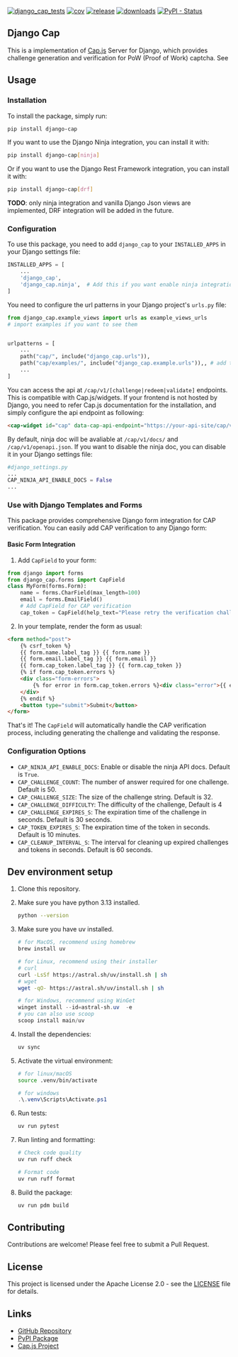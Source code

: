 [![django_cap_tests](https://github.com/somiona/django_cap/actions/workflows/test.yml/badge.svg)](https://github.com/somiona/django_cap/actions/workflows/test.yml)
[![cov](https://somiona.github.io/django_cap/badges/coverage.svg)](https://github.com/somiona/django_cap/actions)
[![release](https://img.shields.io/github/v/tag/somiona/django_cap?label=version)](https://github.com/Somiona/django_cap/releases)
[![downloads](https://img.shields.io/pypi/dm/django-cap)](https://pypi.org/project/django-cap/)
[![PyPI - Status](https://img.shields.io/pypi/status/django-cap)](https://pypi.org/project/django-cap/)
## Django Cap
This is a implementation of [Cap.js](https://capjs.js.org/) Server for Django, which provides challenge generation and verification for PoW (Proof of Work) captcha. See

## Usage
### Installation
To install the package, simply run:
```bash
pip install django-cap
```

If you want to use the Django Ninja integration, you can install it with:
```bash
pip install django-cap[ninja]
```

Or if you want to use the Django Rest Framework integration, you can install it with:
```bash
pip install django-cap[drf]
```

**TODO**: only ninja integration and vanilla Django Json views are implemented, DRF integration will be added in the future.

### Configuration
To use this package, you need to add `django_cap` to your `INSTALLED_APPS` in your Django settings file:
```python
INSTALLED_APPS = [
    ...
    'django_cap',
    'django_cap.ninja',  # Add this if you want enable ninja integration
]
```

You need to configure the url patterns in your Django project's `urls.py` file:
```python
from django_cap.example_views import urls as example_views_urls
# import examples if you want to see them


urlpatterns = [
    ...
    path("cap/", include("django_cap.urls")),
    path("cap/examples/", include("django_cap.example.urls")),, # add this if you want to see examples
    ...
]
```

You can access the api at `/cap/v1/[challenge|redeem|validate]` endpoints. This is compatible with Cap.js/widgets. If your frontend is not hosted by Django, you need to refer Cap.js documentation for the installation, and simply configure the api endpoint as following:
```html
<cap-widget id="cap" data-cap-api-endpoint="https://your-api-site/cap/v1/"></cap-widget>
```

By default, ninja doc will be avaliable at `/cap/v1/docs/` and `/cap/v1/openapi.json`. If you want to disable the ninja doc, you can disable it in your Django settings file:

```python
#django_settings.py
...
CAP_NINJA_API_ENABLE_DOCS = False
...
```

### Use with Django Templates and Forms

This package provides comprehensive Django form integration for CAP verification. You can easily add CAP verification to any Django form:

#### Basic Form Integration

1. Add `CapField` to your form:

```python
from django import forms
from django_cap.forms import CapField
class MyForm(forms.Form):
    name = forms.CharField(max_length=100)
    email = forms.EmailField()
    # Add CapField for CAP verification
    cap_token = CapField(help_text="Please retry the verification challenge.")
```

2. In your template, render the form as usual:

```html
<form method="post">
    {% csrf_token %}
    {{ form.name.label_tag }} {{ form.name }}
    {{ form.email.label_tag }} {{ form.email }}
    {{ form.cap_token.label_tag }} {{ form.cap_token }}
    {% if form.cap_token.errors %}
    <div class="form-errors">
        {% for error in form.cap_token.errors %}<div class="error">{{ error }}</div>{% endfor %}
    </div>
    {% endif %}
    <button type="submit">Submit</button>
</form>
```
That's it! The `CapField` will automatically handle the CAP verification process, including generating the challenge and validating the response.

### Configuration Options
- `CAP_NINJA_API_ENABLE_DOCS`: Enable or disable the ninja API docs. Default is `True`.
- `CAP_CHALLENGE_COUNT`: The number of answer required for one challenge. Default is 50.
- `CAP_CHALLENGE_SIZE`: The size of the challenge string. Default is 32.
- `CAP_CHALLENGE_DIFFICULTY`: The difficulty of the challenge, Default is 4
- `CAP_CHALLENGE_EXPIRES_S`: The expiration time of the challenge in seconds. Default is 30 seconds.
- `CAP_TOKEN_EXPIRES_S`: The expiration time of the token in seconds. Default is 10 minutes.
- `CAP_CLEANUP_INTERVAL_S`: The interval for cleaning up expired challenges and tokens in seconds. Default is 60 seconds.


## Dev environment setup
1. Clone this repository.
2. Make sure you have python 3.13 installed.
    ```bash
    python --version
    ```
3. Make sure you have uv installed.
    ```bash
    # for MacOS, recommend using homebrew
    brew install uv
    ```
    ```bash
    # for Linux, recommend using their installer
    # curl
    curl -LsSf https://astral.sh/uv/install.sh | sh
    # wget
    wget -qO- https://astral.sh/uv/install.sh | sh
    ```
    ```powershell
    # for Windows, recommend using WinGet
    winget install --id=astral-sh.uv  -e
    # you can also use scoop
    scoop install main/uv
    ```
4. Install the dependencies:
    ```bash
    uv sync
    ```

5. Activate the virtual environment:
    ```bash
    # for linux/macOS
    source .venv/bin/activate
    ```
    ```powershell
    # for windows
    .\.venv\Scripts\Activate.ps1
    ```

6. Run tests:
    ```bash
    uv run pytest
    ```

7. Run linting and formatting:
    ```bash
    # Check code quality
    uv run ruff check

    # Format code
    uv run ruff format
    ```

8. Build the package:
    ```bash
    uv run pdm build
    ```

## Contributing
Contributions are welcome! Please feel free to submit a Pull Request.

## License
This project is licensed under the Apache License 2.0 - see the [LICENSE](LICENSE) file for details.

## Links
- [GitHub Repository](https://github.com/somiona/django-cap)
- [PyPI Package](https://pypi.org/project/django-cap/)
- [Cap.js Project](https://capjs.js.org/)

